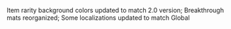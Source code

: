 Item rarity background colors updated to match 2.0 version; Breakthrough mats reorganized; Some localizations updated to match Global